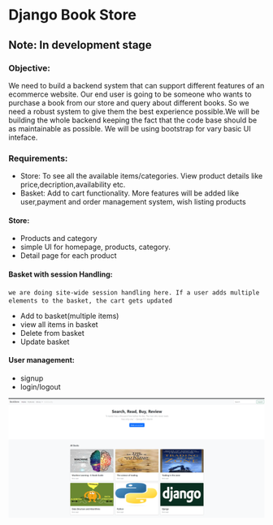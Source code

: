 # Django Book Store

## Note: In development stage

### Objective:
<p>We need to build a backend system that can support different features of an ecommerce website. Our end user is going to be someone who wants to purchase a book from our store and query about different books. So we need a robust system to give them the best experience possible.We will be building the whole backend keeping the fact that the code base should be as maintainable as possible. We will be using bootstrap for vary basic UI inteface.</p>

### Requirements:
*   Store: To see all the available items/categories. View product details like price,decription,availability etc.
*   Basket: Add to cart functionality.
More features will be added like user,payment and order management system, wish listing products

#### Store:
* Products and category 
* simple UI for homepage, products, category.
* Detail page for each product

#### Basket with session Handling:
    we are doing site-wide session handling here. If a user adds multiple elements to the basket, the cart gets updated
*   Add to basket(multiple items)
*   view all items in basket
*   Delete from basket
*   Update basket

#### User management:
*   signup
*   login/logout

<img src="bookstore.png"></img>
